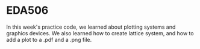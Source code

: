 # EDA506

In this week's practice code, we learned about plotting systems and graphics devices.
We also learned how to create lattice system, and how to add a plot to a .pdf and a .png file.
